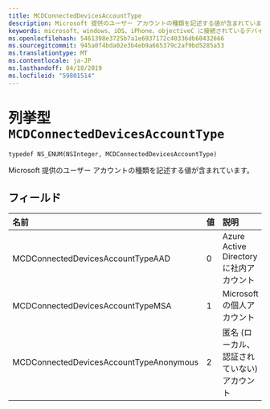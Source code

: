 ```yaml
---
title: MCDConnectedDevicesAccountType
description: Microsoft 提供のユーザー アカウントの種類を記述する値が含まれています。
keywords: microsoft、windows、iOS、iPhone、objectiveC に接続されているデバイス、プロジェクトのローマ
ms.openlocfilehash: 5461398e3725b7a1e6937172c40336db60432666
ms.sourcegitcommit: 945a0f4bda02e3b4eb9a665379c2af9bd5285a53
ms.translationtype: MT
ms.contentlocale: ja-JP
ms.lasthandoff: 04/18/2019
ms.locfileid: "59801514"
---
```

# <a name="enum-mcdconnecteddevicesaccounttype"></a>列挙型 `MCDConnectedDevicesAccountType`

```
typedef NS_ENUM(NSInteger, MCDConnectedDevicesAccountType)
```  

Microsoft 提供のユーザー アカウントの種類を記述する値が含まれています。

## <a name="fields"></a>フィールド

| 名前                              | 値 | 説明                    |
|:----------------------------------|:------|:-------------------------------|
| MCDConnectedDevicesAccountTypeAAD       | 0     | Azure Active Directory に社内アカウント  |
| MCDConnectedDevicesAccountTypeMSA       | 1     | Microsoft の個人アカウント |
| MCDConnectedDevicesAccountTypeAnonymous | 2     | 匿名 (ローカル、認証されていない) アカウント |